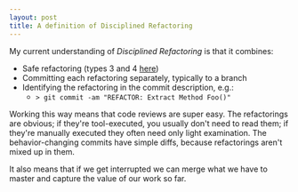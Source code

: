 ```yaml
---
layout: post
title: A definition of Disciplined Refactoring
---
```


My current understanding of *Disciplined Refactoring* is that it combines:

- Safe refactoring (types 3 and 4 [here](https://jbazuzicode.blogspot.com/2014/03/various-definitions-of-refactoring.html))
- Committing each refactoring separately, typically to a branch
- Identifying the refactoring in the commit description, e.g.:
  * `> git commit -am "REFACTOR: Extract Method Foo()"`

Working this way means that code reviews are super easy. The refactorings are obvious; if they're tool-executed, you usually don't need to read them; if they're manually executed they often need only light examination. The behavior-changing commits have simple diffs, because refactorings aren't mixed up in them.

It also means that if we get interrupted we can merge what we have to master and capture the value of our work so far.
